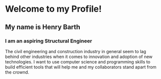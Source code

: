 # Welcome to my Profile!
## My name is Henry Barth

### I am an aspiring Structural Engineer
The civil engineering and construction industry in general seem to lag behind other industries when it comes to innovation and adoption of new technologies.
I want to use computer science and programming skills to build efficient tools that will help me and my collaborators stand apart from the crownd.


<!--
**HDavidBarth/HDavidBarth** is a ✨ _special_ ✨ repository because its `README.md` (this file) appears on your GitHub profile.

Here are some ideas to get you started:

- 🔭 I’m currently working on ...
- 🌱 I’m currently learning ...
- 👯 I’m looking to collaborate on ...
- 🤔 I’m looking for help with ...
- 💬 Ask me about ...
- 📫 How to reach me: ...
- 😄 Pronouns: ...
- ⚡ Fun fact: ...
-->
